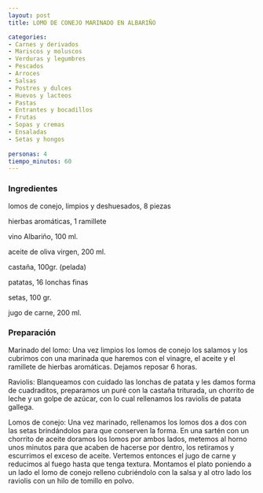 ```yaml
---
layout: post
title: LOMO DE CONEJO MARINADO EN ALBARIÑO

categories:
- Carnes y derivados
- Mariscos y moluscos
- Verduras y legumbres
- Pescados
- Arroces
- Salsas
- Postres y dulces
- Huevos y lacteos
- Pastas
- Entrantes y bocadillos
- Frutas
- Sopas y cremas
- Ensaladas
- Setas y hongos
 
personas: 4 
tiempo_minutos: 60 
---
```

<h3>Ingredientes</h3>
lomos de conejo, limpios y deshuesados, 8 piezas

hierbas aromáticas, 1 ramillete

vino Albariño, 100 ml.

aceite de oliva virgen, 200 ml.

castaña, 100gr. (pelada)

patatas, 16 lonchas finas

setas, 100 gr.

jugo de carne, 200 ml.

<h3>Preparación</h3>
Marinado del lomo: Una vez limpios los lomos de conejo los salamos y los cubrimos con una marinada que haremos con el vinagre, el aceite y el ramillete de hierbas aromáticas. Dejamos reposar 6 horas.

Raviolis: Blanqueamos con cuidado las lonchas de patata y les damos forma de cuadraditos, preparamos un puré con la castaña triturada, un chorrito de leche y un golpe de azúcar, con lo cual rellenamos los raviolis de patata gallega.

Lomos de conejo: Una vez marinado, rellenamos los lomos dos a dos con las setas brindándolos para que conserven la forma. En una sartén con un chorrito de aceite doramos los lomos por ambos lados, metemos al horno unos minutos para que acaben de hacerse por dentro, los retiramos y escurrimos el exceso de aceite. Vertemos entonces el jugo de carne y reducimos al fuego hasta que tenga textura. Montamos el plato poniendo a un lado el lomo de conejo relleno cubriéndolo con la salsa y al otro lado los raviolis con un hilo de tomillo en polvo.

